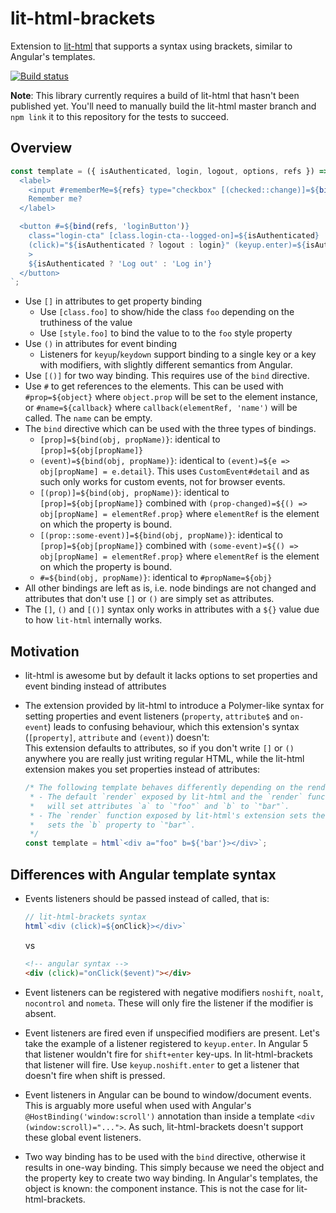 # lit-html-brackets

Extension to [lit-html](https://github.com/PolymerLabs/lit-html) that supports a syntax using brackets, similar to
Angular's templates.

[![Build status](https://travis-ci.org/bgotink/lit-html-brackets.svg?branch=master)](https://travis-ci.org/bgotink/lit-html-brackets)

__Note__: This library currently requires a build of lit-html that hasn't been published yet. You'll need to manually
build the lit-html master branch and `npm link` it to this repository for the tests to succeed.

## Overview

```js
const template = ({ isAuthenticated, login, logout, options, refs }) => html`
  <label>
    <input #rememberMe=${refs} type="checkbox" [(checked::change)]=${bind(options, 'rememberMe')}>
    Remember me?
  </label>

  <button #=${bind(refs, 'loginButton')}
    class="login-cta" [class.login-cta--logged-on]=${isAuthenticated}
    (click)="${isAuthenticated ? logout : login}" (keyup.enter)=${isAuthenticated ? logout : login}
    >
    ${isAuthenticated ? 'Log out' : 'Log in'}
  </button>
`;
```

- Use `[]` in attributes to get property binding
  - Use `[class.foo]` to show/hide the class `foo` depending on the truthiness of the value
  - Use `[style.foo]` to bind the value to to the `foo` style property
- Use `()` in attributes for event binding
  - Listeners for `keyup`/`keydown` support binding to a single key or a key with modifiers, with slightly different
    semantics from Angular.
- Use `[()]` for two way binding. This requires use of the `bind` directive.
- Use `#` to get references to the elements. This can be used with `#prop=${object}` where `object.prop` will be set to
  the element instance, or `#name=${callback}` where `callback(elementRef, 'name')` will be called. The `name` can be
  empty.
- The `bind` directive which can be used with the three types of bindings.
  - `[prop]=${bind(obj, propName)}`: identical to `[prop]=${obj[propName]}`
  - `(event)=${bind(obj, propName)}`: identical to `(event)=${e => obj[propName] = e.detail}`. This uses
    `CustomEvent#detail` and as such only works for custom events, not for browser events.
  - `[(prop)]=${bind(obj, propName)}`: identical to `[prop]=${obj[propName]}` combined with
    `(prop-changed)=${() => obj[propName] = elementRef.prop}` where `elementRef` is the element on which the property is
    bound.
  - `[(prop::some-event)]=${bind(obj, propName)}`: identical to `[prop]=${obj[propName]}` combined with
    `(some-event)=${() => obj[propName] = elementRef.prop}` where `elementRef` is the element on which the property is
    bound.
  - `#=${bind(obj, propName)}`: identical to `#propName=${obj}`
- All other bindings are left as is, i.e. node bindings are not changed and attributes that don't use `[]` or `()` are
  simply set as attributes.
- The `[]`, `()` and `[()]` syntax only works in attributes with a `${}` value due to how `lit-html` internally works.

## Motivation

- lit-html is awesome but by default it lacks options to set properties and event binding instead of attributes
- The extension provided by lit-html to introduce a Polymer-like syntax for setting properties and event listeners
  (`property`, `attribute$` and `on-event`) leads to confusing behaviour, which this extension's syntax (`[property]`,
  `attribute` and `(event)`) doesn't:  
  This extension defaults to attributes, so if you don't write `[]` or `()` anywhere you are really just writing
  regular HTML, while the lit-html extension makes you set properties instead of attributes:

  ```js
  /* The following template behaves differently depending on the render function used:
   * - The default `render` exposed by lit-html and the `render` function exposed by lit-html-brackets
   *   will set attributes `a` to `"foo"` and `b` to `"bar"`.
   * - The `render` function exposed by lit-html's extension sets the `a` attribute to `"foo"` but it
   *   sets the `b` property to `"bar"`.
   */
  const template = html`<div a="foo" b=${'bar'}></div>`;
  ```

## Differences with Angular template syntax

- Events listeners should be passed instead of called, that is:

  ```js
  // lit-html-brackets syntax
  html`<div (click)=${onClick}></div>`
  ```

  vs

  ```html
  <!-- angular syntax -->
  <div (click)="onClick($event)"></div>
  ```
- Event listeners can be registered with negative modifiers `noshift`, `noalt`, `nocontrol` and `nometa`. These will
  only fire the listener if the modifier is absent.
- Event listeners are fired even if unspecified modifiers are present. Let's take the example of a listener registered
  to `keyup.enter`. In Angular 5 that listener wouldn't fire for `shift+enter` key-ups. In lit-html-brackets that
  listener will fire. Use `keyup.noshift.enter` to get a listener that doesn't fire when shift is pressed.
- Event listeners in Angular can be bound to window/document events. This is arguably more useful when used with
  Angular's `@HostBinding('window:scroll')` annotation than inside a template `<div (window:scroll)="...">`.
  As such, lit-html-brackets doesn't support these global event listeners.
- Two way binding has to be used with the `bind` directive, otherwise it results in one-way binding. This simply because
  we need the object and the property key to create two way binding. In Angular's templates, the object is known: the
  component instance. This is not the case for lit-html-brackets.
